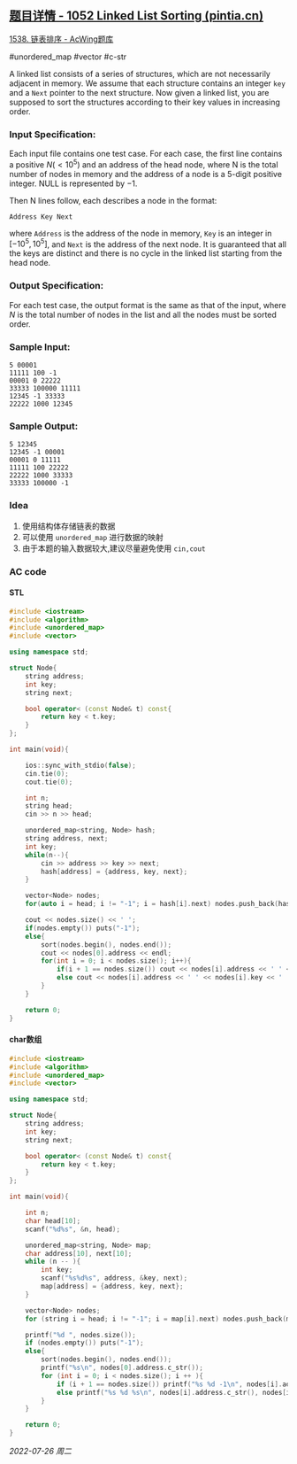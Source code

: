 ## [题目详情 - 1052 Linked List Sorting (pintia.cn)](https://pintia.cn/problem-sets/994805342720868352/problems/994805425780670464)

[1538. 链表排序 - AcWing题库](https://www.acwing.com/problem/content/description/1540/)

#unordered_map #vector #c-str

A linked list consists of a series of structures, which are not necessarily adjacent in memory. We assume that each structure contains an integer `key` and a `Next` pointer to the next structure. Now given a linked list, you are supposed to sort the structures according to their key values in increasing order.

### Input Specification:

Each input file contains one test case. For each case, the first line contains a positive $N (<10^5)$ and an address of the head node, where N is the total number of nodes in memory and the address of a node is a 5-digit positive integer. NULL is represented by $−1$.

Then N lines follow, each describes a node in the format:

```
Address Key Next
```

where `Address` is the address of the node in memory, `Key` is an integer in $[−10^5,10^5]$, and `Next` is the address of the next node. It is guaranteed that all the keys are distinct and there is no cycle in the linked list starting from the head node.

### Output Specification:

For each test case, the output format is the same as that of the input, where $N$ is the total number of nodes in the list and all the nodes must be sorted order.

### Sample Input:

```in
5 00001
11111 100 -1
00001 0 22222
33333 100000 11111
12345 -1 33333
22222 1000 12345
```

### Sample Output:

```out
5 12345
12345 -1 00001
00001 0 11111
11111 100 22222
22222 1000 33333
33333 100000 -1
```

### Idea

1. 使用结构体存储链表的数据
2. 可以使用 `unordered_map` 进行数据的映射
3. 由于本题的输入数据较大,建议尽量避免使用 `cin,cout`

### AC code

#### STL

```cpp
#include <iostream>
#include <algorithm>
#include <unordered_map>
#include <vector>

using namespace std;

struct Node{
    string address;
    int key;
    string next;

    bool operator< (const Node& t) const{
        return key < t.key;
    }
};

int main(void){

    ios::sync_with_stdio(false);
    cin.tie(0);
    cout.tie(0);

    int n;
    string head;
    cin >> n >> head;

    unordered_map<string, Node> hash;
    string address, next;
    int key;
    while(n--){
        cin >> address >> key >> next;
        hash[address] = {address, key, next};
    }

    vector<Node> nodes;
    for(auto i = head; i != "-1"; i = hash[i].next) nodes.push_back(hash[i]);

    cout << nodes.size() << ' ';
    if(nodes.empty()) puts("-1");
    else{
        sort(nodes.begin(), nodes.end());
        cout << nodes[0].address << endl;
        for(int i = 0; i < nodes.size(); i++){
            if(i + 1 == nodes.size()) cout << nodes[i].address << ' ' << nodes[i].key << ' ' << "-1" << endl;
            else cout << nodes[i].address << ' ' << nodes[i].key << ' ' << nodes[i + 1].address << endl;
        }
    }

    return 0;
}
```

#### char数组

```cpp
#include <iostream>
#include <algorithm>
#include <unordered_map>
#include <vector>

using namespace std;

struct Node{
    string address;
    int key;
    string next;

    bool operator< (const Node& t) const{
        return key < t.key;
    }
};

int main(void){

    int n;
    char head[10];
    scanf("%d%s", &n, head);

    unordered_map<string, Node> map;
    char address[10], next[10];
    while (n -- ){
        int key;
        scanf("%s%d%s", address, &key, next);
        map[address] = {address, key, next};
    }

    vector<Node> nodes;
    for (string i = head; i != "-1"; i = map[i].next) nodes.push_back(map[i]);

    printf("%d ", nodes.size());
    if (nodes.empty()) puts("-1");
    else{
        sort(nodes.begin(), nodes.end());
        printf("%s\n", nodes[0].address.c_str());
        for (int i = 0; i < nodes.size(); i ++ ){
            if (i + 1 == nodes.size()) printf("%s %d -1\n", nodes[i].address.c_str(), nodes[i].key);
            else printf("%s %d %s\n", nodes[i].address.c_str(), nodes[i].key, nodes[i + 1].address.c_str());
        }
    }

    return 0;
}
```


*2022-07-26 周二*